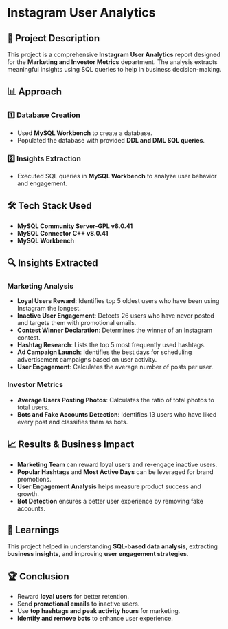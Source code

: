 # Instagram User Analytics

## 📌 Project Description
This project is a comprehensive **Instagram User Analytics** report designed for the **Marketing and Investor Metrics** department. The analysis extracts meaningful insights using SQL queries to help in business decision-making.

## 📊 Approach
### 1️⃣ **Database Creation**
- Used **MySQL Workbench** to create a database.
- Populated the database with provided **DDL and DML SQL queries**.

### 2️⃣ **Insights Extraction**
- Executed SQL queries in **MySQL Workbench** to analyze user behavior and engagement.

## 🛠 Tech Stack Used
- **MySQL Community Server-GPL v8.0.41**
- **MySQL Connector C++ v8.0.41**
- **MySQL Workbench**

## 🔍 Insights Extracted
### **Marketing Analysis**
- **Loyal Users Reward**: Identifies top 5 oldest users who have been using Instagram the longest.
- **Inactive User Engagement**: Detects 26 users who have never posted and targets them with promotional emails.
- **Contest Winner Declaration**: Determines the winner of an Instagram contest.
- **Hashtag Research**: Lists the top 5 most frequently used hashtags.
- **Ad Campaign Launch**: Identifies the best days for scheduling advertisement campaigns based on user activity.
- **User Engagement**: Calculates the average number of posts per user.

### **Investor Metrics**
- **Average Users Posting Photos**: Calculates the ratio of total photos to total users.
- **Bots and Fake Accounts Detection**: Identifies 13 users who have liked every post and classifies them as bots.

## 📈 Results & Business Impact
- **Marketing Team** can reward loyal users and re-engage inactive users.
- **Popular Hashtags** and **Most Active Days** can be leveraged for brand promotions.
- **User Engagement Analysis** helps measure product success and growth.
- **Bot Detection** ensures a better user experience by removing fake accounts.

## 🚀 Learnings
This project helped in understanding **SQL-based data analysis**, extracting **business insights**, and improving **user engagement strategies**.

## 🏆 Conclusion
- Reward **loyal users** for better retention.
- Send **promotional emails** to inactive users.
- Use **top hashtags and peak activity hours** for marketing.
- **Identify and remove bots** to enhance user experience.


